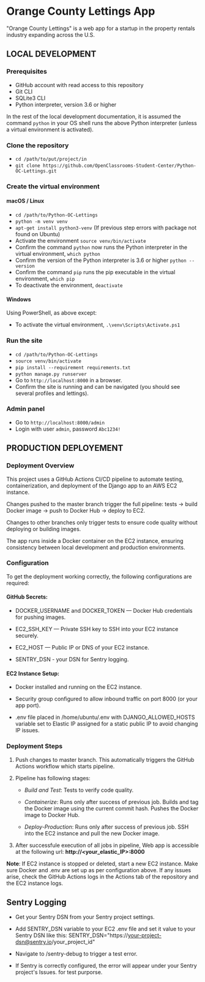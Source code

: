 # Orange County Lettings App

"Orange County Lettings" is a web app for a startup in the property rentals industry expanding across the U.S.

## LOCAL DEVELOPMENT

### Prerequisites

- GitHub account with read access to this repository
- Git CLI
- SQLite3 CLI
- Python interpreter, version 3.6 or higher

In the rest of the local development documentation, it is assumed the command `python` in 
your OS shell runs the above Python interpreter (unless a virtual environment is activated).

### Clone the repository

- `cd /path/to/put/project/in`
- `git clone https://github.com/OpenClassrooms-Student-Center/Python-OC-Lettings.git`

### Create the virtual environment

#### macOS / Linux

- `cd /path/to/Python-OC-Lettings`
- `python -m venv venv`
- `apt-get install python3-venv` (If previous step errors with package not found on Ubuntu)
- Activate the environment `source venv/bin/activate`
- Confirm the command `python` now runs the Python interpreter in the virtual environment,
`which python`
- Confirm the version of the Python interpreter is 3.6 or higher `python --version`
- Confirm the command `pip` runs the pip executable in the virtual environment, `which pip`
- To deactivate the environment, `deactivate`

#### Windows

Using PowerShell, as above except:

- To activate the virtual environment, `.\venv\Scripts\Activate.ps1` 


### Run the site

- `cd /path/to/Python-OC-Lettings`
- `source venv/bin/activate`
- `pip install --requirement requirements.txt`
- `python manage.py runserver`
- Go to `http://localhost:8000` in a browser.
- Confirm the site is running and can be navigated (you should see several profiles and lettings).

### Admin panel

- Go to `http://localhost:8000/admin`
- Login with user `admin`, password `Abc1234!`


## PRODUCTION DEPLOYEMENT

### Deployment Overview
This project uses a GitHub Actions CI/CD pipeline to automate testing, containerization, and deployment of the Django app to an AWS EC2 instance.

Changes pushed to the master branch trigger the full pipeline: tests → build Docker image → push to Docker Hub → deploy to EC2.

Changes to other branches only trigger tests to ensure code quality without deploying or building images.

The app runs inside a Docker container on the EC2 instance, ensuring consistency between local development and production environments.

### Configuration
To get the deployment working correctly, the following configurations are required:

#### GitHub Secrets:

- DOCKER_USERNAME and DOCKER_TOKEN — Docker Hub credentials for pushing images.

- EC2_SSH_KEY — Private SSH key to SSH into your EC2 instance securely.

- EC2_HOST — Public IP or DNS of your EC2 instance.

- SENTRY_DSN - your DSN for Sentry logging.

#### EC2 Instance Setup:

- Docker installed and running on the EC2 instance.

- Security group configured to allow inbound traffic on port 8000 (or your app port).

- .env file placed in /home/ubuntu/.env with DJANGO_ALLOWED_HOSTS variable set to Elastic IP assigned for a static public IP to avoid changing IP issues.

### Deployment Steps

1. Push changes to master branch. This automatically triggers the GitHub Actions workflow which starts pipeline.

2. Pipeline has following stages:
    - *Build and Test*: Tests to verify code quality.

    - *Containerize*: Runs only after success of previous job. Builds and tag the Docker image using the current commit hash. Pushes the Docker image to Docker Hub.

    - *Deploy-Production*: Runs only after success of previous job. SSH into the EC2 instance and pull the new Docker image.

3. After successfule execution of all jobs in pipeline, Web app is accessible at the following url:
**http://<your_elastic_IP>:8000** 

**Note**: If EC2 instance is stopped or deleted, start a new EC2 instance.
Make sure Docker and .env are set up as per configuration above.
If any issues arise, check the GitHub Actions logs in the Actions tab of the repository and the EC2 instance logs.

## Sentry Logging

- Get your Sentry DSN from your Sentry project settings.

- Add SENTRY_DSN variable to your EC2 .env file and set it value to your Sentry DSN like this:
    SENTRY_DSN="https://your-project-dsn@sentry.io/your_project_id"

- Navigate to /sentry-debug to trigger a test error.

- If Sentry is correctly configured, the error will appear under your Sentry project's Issues.
for test purporse.